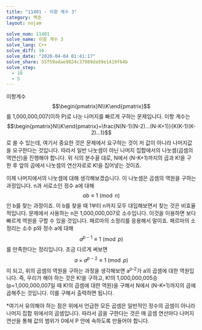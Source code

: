 ```yaml
---
title: "11401 - 이항 계수 3"
category: 백준
layout: nojam

solve_num: 11401
solve_name: 이항 계수 3
solve_lang: C++
solve_diff: 16
solve_date: "2020-04-04 01:41:17"
solve_share: 55f59adae9824c37989da59e1419f64b
solve_step:
  - 19
  - 5
---
```


이항계수 $$\begin{pmatrix}N\\K\end{pmatrix}$$를 1,000,000,007(이하 P)로 나눈 나머지를 빠르게 구하는 문제입니다. 이항 계수는 $$\begin{pmatrix}N\\K\end{pmatrix}=\frac{N(N-1)(N-2)...(N-K+1)}{K(K-1)(K-2)...1}$$로 쓸 수 있는데, 여기서 중요한 것은 문제에서 요구하는 것이 저 값이 아니라 나머지값을 요구한다는 것입니다. 따라서 일반 나눗셈이 아닌 나머지 집합에서의 나눗셈(곱셈의 역연산)을 진행해야 합니다. 위 식의 분수꼴 대로, N에서 (N-K+1)까지의 곱과 K!을 구한 후 앞의 곱에서 나눗셈의 연산자로로 K!을 집어넣는 것이죠.

이제 나머지에서의 나눗셈에 대해 생각해보겠습니다. 이 나눗셈은 곱셈의 역원을 구하는 과정입니다. n과 서로소인 정수 a에 대해 $$ab\equiv 1\pmod{n}$$인 b를 찾는 과정이죠. 이 b를 찾을 때 1부터 n까지 모두 대입해보면서 찾는 것은 비효율적입니다. 문제에서 사용하는 n은 1,000,000,007로 소수입니다. 이것을 이용하면 보다 빠르게 역원을 구할 수 있을 것입니다. 페르마의 소정리를 응용해서 말이죠. 페르마의 소정리는 소수 p와 정수 a에 대해 $$a^{p-1}\equiv 1\pmod{p}$$를 만족한다는 정리입니다. 조금 다르게 써보면 $$a\times a^{p-2}\equiv 1\pmod{p}$$이 되고, 위의 곱셈의 역원을 구하는 과정을 생각해보면 a<sup>p-2</sup>가 a의 곱셈에 대한 역원입니다. 즉, 우리가 해야 하는 것은 K!을 구하고, K!의 1,000,000,005승(p=1,000,000,007일 때 K!의 곱셈에 대한 역원)을 구해서 N에서 (N-K+1)까지의 곱에 곱해주는 것입니다. 이를 구해서 출력하면 됩니다.

\*여기서 유의해야 하는 점은 위에서 언급한 모든 곱셈은 일반적인 정수의 곱셈이 아니라 나머지 집합 위에서의 곱셈입니다. 따라서 곱을 구한다는 것은 매 곱셈 연산마다 나머지 연산을 통해 값의 범위가 0에서 P 안에 속하도록 만들어야 합니다.
